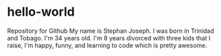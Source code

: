 # hello-world
Repository for Github
My name is Stephan Joseph. I was born in Trinidad and Tobago. I'm 34 years old. I'm 8 years divorced with three kids that I raise, I'm happy, funny, and learning to code which is pretty awesome. 
